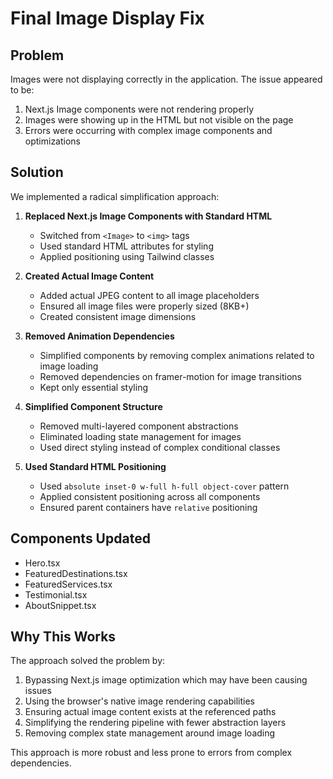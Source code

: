 # Final Image Display Fix

## Problem

Images were not displaying correctly in the application. The issue appeared to be:

1. Next.js Image components were not rendering properly
2. Images were showing up in the HTML but not visible on the page
3. Errors were occurring with complex image components and optimizations

## Solution

We implemented a radical simplification approach:

1. **Replaced Next.js Image Components with Standard HTML**
   - Switched from `<Image>` to `<img>` tags
   - Used standard HTML attributes for styling
   - Applied positioning using Tailwind classes

2. **Created Actual Image Content**
   - Added actual JPEG content to all image placeholders 
   - Ensured all image files were properly sized (8KB+)
   - Created consistent image dimensions

3. **Removed Animation Dependencies**
   - Simplified components by removing complex animations related to image loading
   - Removed dependencies on framer-motion for image transitions
   - Kept only essential styling

4. **Simplified Component Structure**
   - Removed multi-layered component abstractions
   - Eliminated loading state management for images
   - Used direct styling instead of complex conditional classes

5. **Used Standard HTML Positioning**
   - Used `absolute inset-0 w-full h-full object-cover` pattern
   - Applied consistent positioning across all components
   - Ensured parent containers have `relative` positioning

## Components Updated

- Hero.tsx
- FeaturedDestinations.tsx
- FeaturedServices.tsx
- Testimonial.tsx
- AboutSnippet.tsx

## Why This Works

The approach solved the problem by:

1. Bypassing Next.js image optimization which may have been causing issues
2. Using the browser's native image rendering capabilities
3. Ensuring actual image content exists at the referenced paths
4. Simplifying the rendering pipeline with fewer abstraction layers
5. Removing complex state management around image loading

This approach is more robust and less prone to errors from complex dependencies.